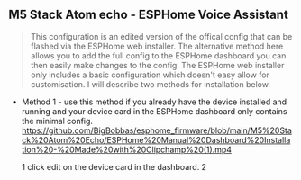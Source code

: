 ## M5 Stack Atom echo - ESPHome Voice Assistant
>This configuration is an edited version of the offical config that can be flashed via the ESPHome web installer.
>The alternative method here allows you to add the full config to the ESPHome dashboard you can then easily make changes to the config. The ESPHome web installer only includes a basic configuration which doesn't easy allow for customisation. I will describe two methods for installation below.

* Method 1 - use this method if you already have the device installed and running and your device card in the ESPHome dashboard only contains the minimal config.
  https://github.com/BigBobbas/esphome_firmware/blob/main/M5%20Stack%20Atom%20Echo/ESPHome%20Manual%20Dashboard%20Installation%20-%20Made%20with%20Clipchamp%20(1).mp4
  
  1 click edit on the device card in the dashboard.
  2 
